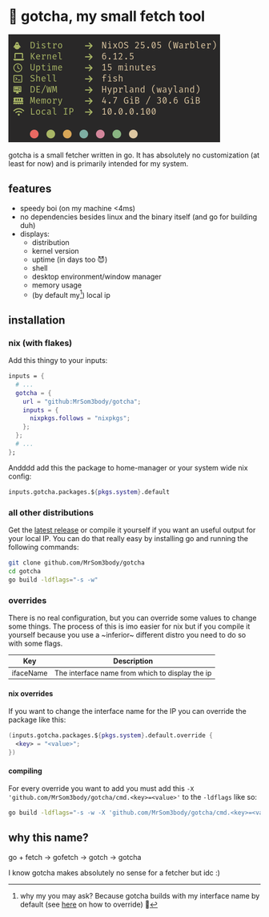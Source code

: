 # 🐹 gotcha, my small fetch tool

![preview](.github/assets/preview.png)

gotcha is a small fetcher written in go. It has absolutely no customization (at least for now) and is primarily intended for my system.

## features

- speedy boi (on my machine <4ms)
- no dependencies besides linux and the binary itself (and go for building duh)
- displays:
  - distribution
  - kernel version
  - uptime (in days too 😈)
  - shell
  - desktop environment/window manager
  - memory usage
  - (by default my[^1]) local ip

[^1]: why my you may ask? Because gotcha builds with my interface name by default (see [here](#overrides) on how to override) 🤡

## installation

### nix (with flakes)

Add this thingy to your inputs:

```nix
inputs = {
  # ...
  gotcha = {
    url = "github:MrSom3body/gotcha";
    inputs = {
      nixpkgs.follows = "nixpkgs";
    };
  };
  # ...
};
```

Andddd add this the package to home-manager or your system wide nix config:

```nix
inputs.gotcha.packages.${pkgs.system}.default
```

### all other distributions

Get the [latest release](https://github.com/MrSom3body/gotcha/releases) or compile it yourself if you want an useful output for your local IP. You can do that really easy by installing go and running the following commands:

```bash
git clone github.com/MrSom3body/gotcha
cd gotcha
go build -ldflags="-s -w"
```

### overrides

There is no real configuration, but you can override some values to change some things. The process of this is imo easier for nix but if you compile it yourself because you use a ~inferior~ different distro you need to do so with some flags.

| Key       | Description                                     |
| --------- | ----------------------------------------------- |
| ifaceName | The interface name from which to display the ip |

#### nix overrides

If you want to change the interface name for the IP you can override the package like this:

```nix
(inputs.gotcha.packages.${pkgs.system}.default.override {
  <key> = "<value>";
})
```

#### compiling

For every override you want to add you must add this `-X 'github.com/MrSom3body/gotcha/cmd.<key>=<value>'` to the `-ldflags` like so:

```bash
go build -ldflags="-s -w -X 'github.com/MrSom3body/gotcha/cmd.<key>=<value>'"
```

## why this name?

go + fetch → gofetch → gotch → gotcha

I know gotcha makes absolutely no sense for a fetcher but idc :)
